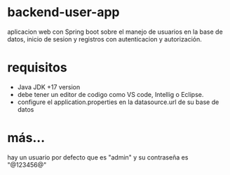 # backend-user-app
aplicacion web con Spring boot sobre el manejo de usuarios en la base de datos, inicio de sesion y registros con autenticacion y autorización.

# requisitos
- Java JDK +17 version 
- debe tener un editor de codigo como VS code, Intellig o Eclipse.
- configure el application.properties en la datasource.url de su base de datos

# más...
hay un usuario por defecto que es "admin" y su contraseña es "@123456@"
